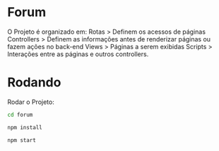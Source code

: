 # Forum
O Projeto é organizado em:
Rotas > Definem os acessos de páginas
Controllers > Definem as informações antes de renderizar páginas ou fazem ações no back-end
Views > Páginas a serem exibidas
Scripts > Interações entre as páginas e outros controllers.
# Rodando
Rodar o Projeto:
```bash
cd forum
```
```bash
npm install
```
```bash
npm start
```
